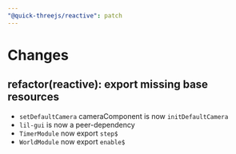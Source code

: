 ```yaml
---
"@quick-threejs/reactive": patch
---
```


# Changes

## refactor(reactive): export missing base resources

- `setDefaultCamera` cameraComponent is now `initDefaultCamera`
- `lil-gui` is now a peer-dependency
- `TimerModule` now export `step$`
- `WorldModule` now export `enable$`
